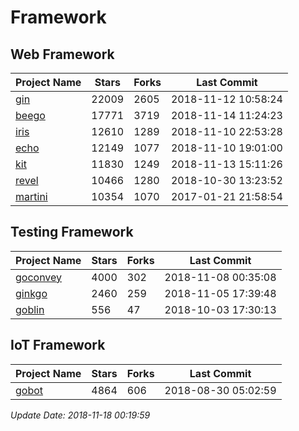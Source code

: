# Framework

## Web Framework

| Project Name | Stars | Forks | Last Commit |
| ------------ | ----- | ----- | ----------- |
| [gin](https://github.com/gin-gonic/gin) | 22009 | 2605 | 2018-11-12 10:58:24 |
| [beego](https://github.com/astaxie/beego) | 17771 | 3719 | 2018-11-14 11:24:23 |
| [iris](https://github.com/kataras/iris) | 12610 | 1289 | 2018-11-10 22:53:28 |
| [echo](https://github.com/labstack/echo) | 12149 | 1077 | 2018-11-10 19:01:00 |
| [kit](https://github.com/go-kit/kit) | 11830 | 1249 | 2018-11-13 15:11:26 |
| [revel](https://github.com/revel/revel) | 10466 | 1280 | 2018-10-30 13:23:52 |
| [martini](https://github.com/go-martini/martini) | 10354 | 1070 | 2017-01-21 21:58:54 |

## Testing Framework

| Project Name | Stars | Forks | Last Commit |
| ------------ | ----- | ----- | ----------- |
| [goconvey](https://github.com/smartystreets/goconvey) | 4000 | 302 | 2018-11-08 00:35:08 |
| [ginkgo](https://github.com/onsi/ginkgo) | 2460 | 259 | 2018-11-05 17:39:48 |
| [goblin](https://github.com/franela/goblin) | 556 | 47 | 2018-10-03 17:30:13 |

## IoT Framework

| Project Name | Stars | Forks | Last Commit |
| ------------ | ----- | ----- | ----------- |
| [gobot](https://github.com/hybridgroup/gobot) | 4864 | 606 | 2018-08-30 05:02:59 |

*Update Date: 2018-11-18 00:19:59*